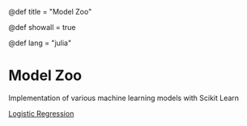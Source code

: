 @def title = "Model Zoo"

@def showall = true

@def lang = "julia"

# Model Zoo

Implementation of various machine learning models with Scikit Learn

[Logistic Regression](/page/logisticregression)